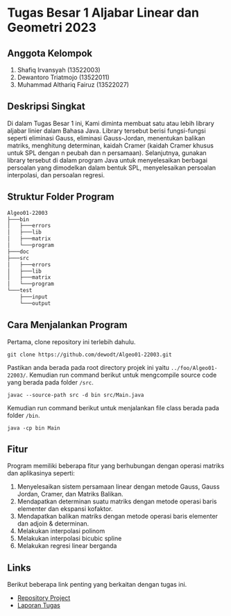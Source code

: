 # Tugas Besar 1 Aljabar Linear dan Geometri 2023

## Anggota Kelompok
1. Shafiq Irvansyah (13522003)
2. Dewantoro Triatmojo (13522011)
3. Muhammad Althariq Fairuz (13522027)

## Deskripsi Singkat

Di dalam Tugas Besar 1 ini, Kami diminta membuat satu atau lebih library aljabar 
linier dalam Bahasa Java. Library tersebut berisi fungsi-fungsi seperti eliminasi Gauss, 
eliminasi Gauss-Jordan, menentukan balikan matriks, menghitung determinan, kaidah 
Cramer (kaidah Cramer khusus untuk SPL dengan n peubah dan n persamaan). 
Selanjutnya, gunakan library tersebut di dalam program Java untuk menyelesaikan 
berbagai persoalan yang dimodelkan dalam bentuk SPL, menyelesaikan persoalan 
interpolasi, dan persoalan regresi. 

## Struktur Folder Program

```bash
Algeo01-22003
├───bin
│   ├───errors
│   ├───lib
│   ├───matrix
│   └───program
├───doc
├───src
│   ├───errors
│   ├───lib
│   ├───matrix
│   └───program
└───test
    ├───input
    └───output
```

## Cara Menjalankan Program

Pertama, clone repository ini terlebih dahulu.

```shell
git clone https://github.com/dewodt/Algeo01-22003.git
```

Pastikan anda berada pada root directory projek ini yaitu `../foo/Algeo01-22003/`. Kemudian run command berikut untuk mengcompile source code yang berada pada folder `/src`.

```shell
javac --source-path src -d bin src/Main.java
```

Kemudian run command berikut untuk menjalankan file class berada pada folder `/bin`.

```shell
java -cp bin Main
```

## Fitur

Program memiliki beberapa fitur yang berhubungan dengan operasi matriks dan aplikasinya seperti:
1. Menyelesaikan sistem persamaan linear dengan metode Gauss, Gauss Jordan, Cramer, dan Matriks Balikan.
2. Mendapatkan determinan suatu matriks dengan metode operasi baris elementer dan ekspansi kofaktor.
3. Mendapatkan balikan matriks dengan metode operasi baris elementer dan adjoin & determinan.
4. Melakukan interpolasi polinom
5. Melakukan interpolasi bicubic spline
6. Melakukan regresi linear berganda

## Links

Berikut beberapa link penting yang berkaitan dengan tugas ini.

- [Repository Project](https://github.com/dewodt/Algeo01-22003) 
- [Laporan Tugas](https://github.com/dewodt/Algeo01-22003/blob/main/doc/Algeo01-22003%20.pdf)
